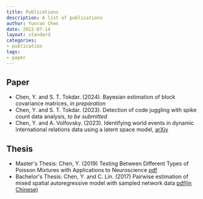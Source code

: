 ```yaml
---
title: Publications
description: A list of publications
author: Yunran Chen
date: 2022-07-14
layout: standard
categories:
- publication
tags:
- paper
---
```


## Paper

-   Chen, Y. and S. T. Tokdar. (2024). Bayesian estimation of block covariance matrices, *in preparation*
-   Chen, Y. and S. T. Tokdar. (2023). Detection of code juggling with spike count data analysis, *to be submitted*
-   Chen, Y. and A. Volfovsky. (2023). Identifying world events in dynamic international relations data using a latent space model, [arXiv](https://arxiv.org/abs/2305.07776)

## Thesis

-   Master's Thesis: Chen, Y. (2019) Testing Between Different Types of Poisson Mixtures with Applications to Neuroscience [pdf](https://dukespace.lib.duke.edu/dspace/handle/10161/18892)
-   Bachelor's Thesis: Chen, Y. and C. Lin. (2017) Pairwise estimation of mixed spatial autoregressive model with sampled network data [pdf(in Chinese)](/thesis/bthesis.pdf)
